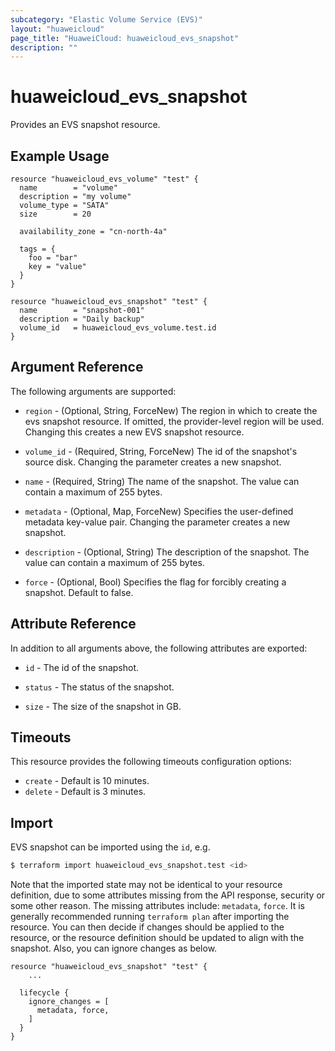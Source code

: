 ```yaml
---
subcategory: "Elastic Volume Service (EVS)"
layout: "huaweicloud"
page_title: "HuaweiCloud: huaweicloud_evs_snapshot"
description: ""
---
```


# huaweicloud_evs_snapshot

Provides an EVS snapshot resource.

## Example Usage

```hcl
resource "huaweicloud_evs_volume" "test" {
  name        = "volume"
  description = "my volume"
  volume_type = "SATA"
  size        = 20

  availability_zone = "cn-north-4a"

  tags = {
    foo = "bar"
    key = "value"
  }
}

resource "huaweicloud_evs_snapshot" "test" {
  name        = "snapshot-001"
  description = "Daily backup"
  volume_id   = huaweicloud_evs_volume.test.id
}
```

## Argument Reference

The following arguments are supported:

* `region` - (Optional, String, ForceNew) The region in which to create the evs snapshot resource. If omitted, the
  provider-level region will be used. Changing this creates a new EVS snapshot resource.

* `volume_id` - (Required, String, ForceNew) The id of the snapshot's source disk. Changing the parameter creates a new
  snapshot.

* `name` - (Required, String) The name of the snapshot. The value can contain a maximum of 255 bytes.

* `metadata` - (Optional, Map, ForceNew) Specifies the user-defined metadata key-value pair. Changing the parameter
  creates a new snapshot.

* `description` - (Optional, String) The description of the snapshot. The value can contain a maximum of 255 bytes.

* `force` - (Optional, Bool) Specifies the flag for forcibly creating a snapshot. Default to false.

## Attribute Reference

In addition to all arguments above, the following attributes are exported:

* `id` - The id of the snapshot.

* `status` - The status of the snapshot.

* `size` - The size of the snapshot in GB.

## Timeouts

This resource provides the following timeouts configuration options:

* `create` - Default is 10 minutes.
* `delete` - Default is 3 minutes.

## Import

EVS snapshot can be imported using the `id`, e.g.

```bash
$ terraform import huaweicloud_evs_snapshot.test <id>
```

Note that the imported state may not be identical to your resource definition, due to some attributes missing from the
API response, security or some other reason. The missing attributes include: `metadata`, `force`.
It is generally recommended running `terraform plan` after importing the resource. You can then decide if changes should
be applied to the resource, or the resource definition should be updated to align with the snapshot. Also, you can
ignore changes as below.

```hcl
resource "huaweicloud_evs_snapshot" "test" {
    ...

  lifecycle {
    ignore_changes = [
      metadata, force,
    ]
  }
}
```
